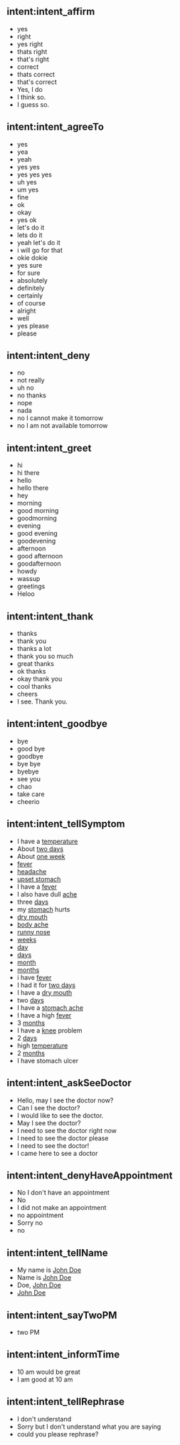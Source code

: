 ## intent:intent_affirm
- yes
- right
- yes right
- thats right
- that's right
- correct
- thats correct
- that's correct
- Yes, I do
- I think so.
- I guess so.

## intent:intent_agreeTo
- yes
- yea
- yeah
- yes yes
- yes yes yes
- uh yes
- um yes
- fine
- ok
- okay
- yes ok
- let's do it
- lets do it
- yeah let's do it
- i will go for that
- okie dokie
- yes sure
- for sure
- absolutely
- definitely
- certainly
- of course
- alright
- well
- yes please
- please

## intent:intent_deny
- no
- not really
- uh no
- no thanks
- nope
- nada
- no I cannot make it tomorrow
- no I am not available tomorrow

## intent:intent_greet
- hi
- hi there
- hello
- hello there
- hey
- morning
- good morning
- goodmorning
- evening
- good evening
- goodevening
- afternoon
- good afternoon
- goodafternoon
- howdy
- wassup
- greetings
- Heloo

## intent:intent_thank
- thanks
- thank you
- thanks a lot
- thank you so much
- great thanks
- ok thanks
- okay thank you
- cool thanks
- cheers
- I see. Thank you.

## intent:intent_goodbye
- bye
- good bye
- goodbye
- bye bye
- byebye
- see you
- chao
- take care
- cheerio

## intent:intent_tellSymptom
- I have a [temperature](SymptomName)
- About [two days](SymptomDuration)
- About [one week](SymptomDuration)
- [fever](SymptomName)
- [headache](SymptomName)
- [upset stomach](SymptomName)
- I have a [fever](SymptomName)
- I also have dull [ache](SymptomName)
- three [days](SymptomDuration)
- my [stomach](SymptomName) hurts
- [dry mouth](SymptomName)
- [body ache](SymptomName)
- [runny nose](SymptomName)
- [weeks](SymptomDuration)
- [day](SymptomDuration)
- [days](SymptomDuration)
- [month](SymptomDuration)
- [months](SymptomDuration)
- i have [fever](SymptomName)
- I had it for [two days](SymptomDuration)
- I have a [dry mouth](SymptomName)
- two [days](SymptomDuration)
- I have a [stomach ache](SymptomName)
- I have a high [fever](SymptomName)
- 3 [months](SymptomDuration)
- I have a [knee](SymptomName) problem
- 2 [days](SymptomDuration)
- high [temperature](SymptomName)
- 2 [months](SymptomDuration)
- I have stomach ulcer

## intent:intent_askSeeDoctor
- Hello, may I see the doctor now?
- Can I see the doctor?
- I would like to see the doctor.
- May I see the doctor?
- I need to see the doctor right now
- I need to see the doctor please
- I need to see the doctor!
- I came here to see a doctor

## intent:intent_denyHaveAppointment
- No I don't have an appointment
- No
- I did not make an appointment
- no appointment
- Sorry no
- no

## intent:intent_tellName
- My name is [John Doe](PatientName)
- Name is [John Doe](PatientName)
- Doe, [John Doe](PatientName)
- [John Doe](PatientName)

## intent:intent_sayTwoPM
- two PM

## intent:intent_informTime
- 10 am would be great
- I am good at 10 am

## intent:intent_tellRephrase
- I don't understand
- Sorry but I don't understand what you are saying
- could you please rephrase?
